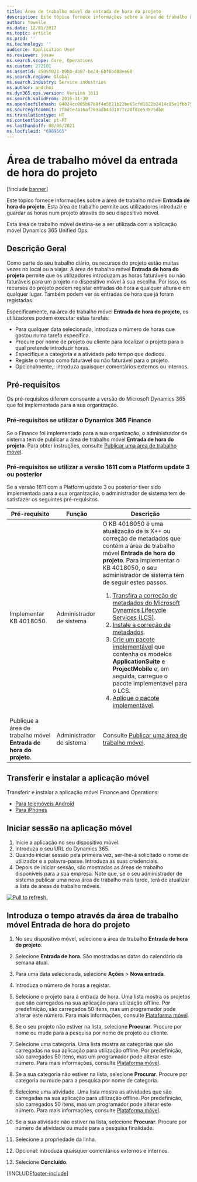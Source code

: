 ```yaml
---
title: Área de trabalho móvel da entrada de hora do projeto
description: Este tópico fornece informações sobre a área de trabalho móvel da entrada de hora do Projeto. Esta área de trabalho permite aos utilizadores introduzir e guardar as horas num projeto através do seu dispositivo móvel.
author: Yowelle
ms.date: 12/01/2017
ms.topic: article
ms.prod: ''
ms.technology: ''
audience: Application User
ms.reviewer: josaw
ms.search.scope: Core, Operations
ms.custom: 272101
ms.assetid: 4505f021-b9bb-4b87-be24-6bf0bd88ee60
ms.search.region: Global
ms.search.industry: Service industries
ms.author: andchoi
ms.dyn365.ops.version: Version 1611
ms.search.validFrom: 2016-11-30
ms.openlocfilehash: 04024cc005b67b8f4e5821b22be65cfd1822b2414c85e1fbb75c3b2ac4339dc4
ms.sourcegitcommit: 7f8d1e7a16af769adb43d1877c28fdce53975db8
ms.translationtype: HT
ms.contentlocale: pt-PT
ms.lasthandoff: 08/06/2021
ms.locfileid: "6989565"
---
```

# <a name="project-time-entry-mobile-workspace"></a>Área de trabalho móvel da entrada de hora do projeto

[!include [banner](../includes/banner.md)]

Este tópico fornece informações sobre a área de trabalho móvel **Entrada de hora do projeto**. Esta área de trabalho permite aos utilizadores introduzir e guardar as horas num projeto através do seu dispositivo móvel.

Esta área de trabalho móvel destina-se a ser utilizada com a aplicação móvel Dynamics 365 Unified Ops. 

## <a name="overview"></a>Descrição Geral
Como parte do seu trabalho diário, os recursos do projeto estão muitas vezes no local ou a viajar. A área de trabalho móvel **Entrada de hora do projeto** permite que os utilizadores introduzam as horas faturáveis ou não faturáveis para um projeto no dispositivo móvel à sua escolha. Por isso, os recursos do projeto podem registar entradas de hora a qualquer altura e em qualquer lugar. Também podem ver as entradas de hora que já foram registadas. 

Especificamente, na área de trabalho móvel **Entrada de hora do projeto**, os utilizadores podem executar estas tarefas:

-   Para qualquer data selecionada, introduza o número de horas que gastou numa tarefa específica.
-   Procure por nome de projeto ou cliente para localizar o projeto para o qual pretende introduzir horas.
-   Especifique a categoria e a atividade pelo tempo que dedicou.
-   Registe o tempo como faturável ou não faturável para o projeto.
-   Opcionalmente,: introduza quaisquer comentários externos ou internos.

## <a name="prerequisites"></a>Pré-requisitos
Os pré-requisitos diferem consoante a versão do Microsoft Dynamics 365 que foi implementada para a sua organização.

### <a name="prerequisites-if-you-use-dynamics-365-finance"></a>Pré-requisitos se utilizar o Dynamics 365 Finance
Se o Finance foi implementado para a sua organização, o administrador de sistema tem de publicar a área de trabalho móvel **Entrada de hora do projeto**. Para obter instruções, consulte [Publicar uma área de trabalho móvel](/dynamics365/fin-ops-core/dev-itpro/mobile-apps/publish-mobile-workspace).

### <a name="prerequisites-if-you-use-version-1611-with-platform-update-3-or-later"></a>Pré-requisitos se utilizar a versão 1611 com a Platform update 3 ou posterior
Se a versão 1611 com a Platform update 3 ou posterior tiver sido implementada para a sua organização, o administrador de sistema tem de satisfazer os seguintes pré-requisitos. 

<table>
<thead>
<tr class="header">
<th>Pré-requisito</th>
<th>Função</th>
<th>Descrição</th>
</tr>
</thead>
<tbody>
<tr class="odd">

<td>Implementar KB 4018050.</td>
<td>Administrador de sistema</td>
<td>O KB 4018050 é uma atualização de is X++ ou correção de metadados que contém a área de trabalho móvel <strong>Entrada de hora do projeto</strong>. Para implementar o KB 4018050, o seu administrador de sistema tem de seguir estes passos.
<ol>
<li><a href="/dynamics365/fin-ops-core/dev-itpro/migration-upgrade/download-hotfix-lcs">Transfira a correção de metadados do Microsoft Dynamics Lifecycle Services (LCS)</a>.</li>
<li><a href="/dynamics365/fin-ops-core/dev-itpro/migration-upgrade/install-metadata-hotfix-package">Instale a correção de metadados</a>.</li>
<li><a href="/dynamics365/fin-ops-core/dev-itpro/deployment/create-apply-deployable-package">Crie um pacote implementável</a> que contenha os modelos <strong>ApplicationSuite</strong> e <strong>ProjectMobile</strong> e, em seguida, carregue o pacote implementável para o LCS.</li>
<li><a href="/dynamics365/fin-ops-core/dev-itpro/deployment/apply-deployable-package-system">Aplique o pacote implementável</a>.</li>

</ol></td>
</tr>
<tr class="even">
<td>Publique a área de trabalho móvel <strong>Entrada de hora do projeto</strong>.</td>
<td>Administrador de sistema</td>
<td>Consulte <a href="/dynamics365/fin-ops-core/dev-itpro/mobile-apps/publish-mobile-workspace">Publicar uma área de trabalho móvel</a>.</td>
</tr>
</tbody>
</table>

## <a name="download-and-install-the-mobile-app"></a>Transferir e instalar a aplicação móvel

Transferir e instalar a aplicação móvel Finance and Operations:

-   [Para telemóveis Android](https://go.microsoft.com/fwlink/?linkid=850662)
-   [Para iPhones](https://go.microsoft.com/fwlink/?linkid=850663)

## <a name="sign-in-to-the-mobile-app"></a>Iniciar sessão na aplicação móvel
1.  Inicie a aplicação no seu dispositivo móvel.
2.  Introduza o seu URL do Dynamics 365.
3.  Quando iniciar sessão pela primeira vez, ser-lhe-á solicitado o nome de utilizador e a palavra-passe. Introduza as suas credenciais.
4.  Depois de iniciar sessão, são mostradas as áreas de trabalho disponíveis para a sua empresa. Note que, se o seu administrador de sistema publicar uma nova área de trabalho mais tarde, terá de atualizar a lista de áreas de trabalho móveis.

[![Pull to refresh.](./media/pull-to-refresh-list-of-workspaces-183x300.png)](./media/pull-to-refresh-list-of-workspaces.png)

## <a name="enter-time-by-using-the-project-time-entry-mobile-workspace"></a>Introduza o tempo através da área de trabalho móvel Entrada de hora do projeto
1.  No seu dispositivo móvel, selecione a área de trabalho **Entrada de hora do projeto**.
2.  Selecione **Entrada de hora**. São mostradas as datas do calendário da semana atual.
3.  Para uma data selecionada, selecione **Ações** &gt; **Nova entrada**.
4.  Introduza o número de horas a registar.
5.  Selecione o projeto para a entrada de hora. Uma lista mostra os projetos que são carregados na sua aplicação para utilização offline. Por predefinição, são carregados 50 itens, mas um programador pode alterar este número. Para mais informações, consulte [Plataforma móvel](/dynamics365/fin-ops-core/dev-itpro/mobile-apps/mobile-app-home-page).
6.  Se o seu projeto não estiver na lista, selecione **Procurar**. Procure por nome ou mude para a pesquisa por nome de projeto ou cliente.
7.  Selecione uma categoria. Uma lista mostra as categorias que são carregadas na sua aplicação para utilização offline. Por predefinição, são carregados 50 itens, mas um programador pode alterar este número. Para mais informações, consulte [Plataforma móvel](/dynamics365/fin-ops-core/dev-itpro/mobile-apps/mobile-app-home-page).
8.  Se a sua categoria não estiver na lista, selecione **Procurar**. Procure por categoria ou mude para a pesquisa por nome de categoria.
9.  Selecione uma atividade. Uma lista mostra as atividades que são carregadas na sua aplicação para utilização offline. Por predefinição, são carregados 50 itens, mas um programador pode alterar este número. Para mais informações, consulte [Plataforma móvel](/dynamics365/fin-ops-core/dev-itpro/mobile-apps/mobile-app-home-page).
10. Se a sua atividade não estiver na lista, selecione **Procurar**. Procure por número de atividade ou mude para a pesquisa finalidade.

11. Selecione a propriedade da linha.
12. Opcional: introduza quaisquer comentários externos e internos.
13. Selecione **Concluído**.


[!INCLUDE[footer-include](../includes/footer-banner.md)]